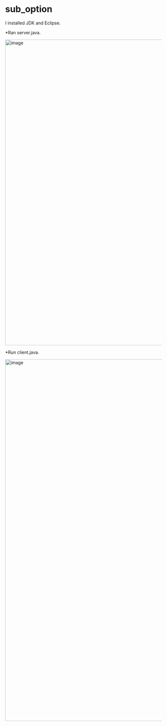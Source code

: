 # sub_option

I installed JDK and Eclipse. 

*Ran server.java.

<img width="983" alt="image" src="https://user-images.githubusercontent.com/51940857/65562691-351e5b80-df15-11e9-9242-dba953d812d4.png">

*Run client.java.

<img width="1163" alt="image" src="https://user-images.githubusercontent.com/51940857/65562726-5d0dbf00-df15-11e9-80c6-ac6efd4ac678.png">

